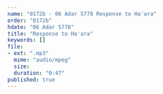 ```yaml
---
name: "0172b - 06 Adar 5778 Response to Ha'ara"
order: "0172b"
hdate: "06 Adar 5778"
title: "Response to Ha'ara"
keywords: []
file:
- ext: ".mp3"
  mime: "audio/mpeg"
  size: 
  duration: "0:47"
published: true
---
```


